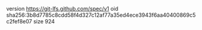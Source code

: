 version https://git-lfs.github.com/spec/v1
oid sha256:3b8d7785c8cdd58f4d327c12af77a35ed4ece3943f6aa40400869c5c2fef8e07
size 924
